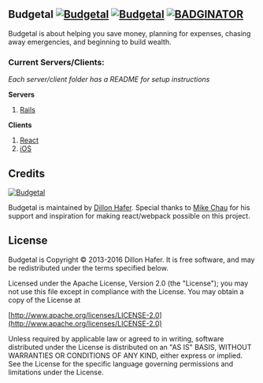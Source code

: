 Budgetal [![Budgetal](https://img.shields.io/travis/dillonhafer/budgetal/master.svg?style=flat-square)](https://travis-ci.org/dillonhafer/budgetal) [![Budgetal](https://img.shields.io/codeclimate/github/dillonhafer/budgetal.svg?style=flat-square)](https://codeclimate.com/github/dillonhafer/budgetal) [![BADGINATOR](https://img.shields.io/badge/badges-2-brightgreen.svg?style=flat-square)](https://github.com/defunctzombie/badginator)
--------

Budgetal is about helping you save money, planning for expenses, chasing away emergencies, and beginning to build wealth.

### Current Servers/Clients:

*Each server/client folder has a README for setup instructions*

**Servers**

1. [Rails](https://github.com/dillonhafer/budgetal/tree/master/rails-api)

**Clients**

1. [React](https://github.com/dillonhafer/budgetal/tree/master/react-webclient)
2. [iOS](https://github.com/dillonhafer/budgetal/tree/master/ios-client)

## Credits

[![Budgetal](https://s3.amazonaws.com/cdn.budgetal.com/b.png)](https://www.budgetal.com)

Budgetal is maintained by [Dillon Hafer](http://www.dillonhafer.com). Special thanks to [Mike Chau](https://github.com/mikechau) for his support and inspiration for making react/webpack possible on this project.

## License

Budgetal is Copyright © 2013-2016 Dillon Hafer. It is free software, and may be redistributed under the terms specified below.

Licensed under the Apache License, Version 2.0 (the "License");
you may not use this file except in compliance with the License.
You may obtain a copy of the License at

[http://www.apache.org/licenses/LICENSE-2.0](http://www.apache.org/licenses/LICENSE-2.0)

Unless required by applicable law or agreed to in writing, software
distributed under the License is distributed on an "AS IS" BASIS,
WITHOUT WARRANTIES OR CONDITIONS OF ANY KIND, either express or implied.
See the License for the specific language governing permissions and
limitations under the License.
